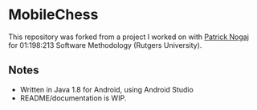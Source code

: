 # MobileChess
This repository was forked from a project I worked on with <a href="https://www.github.com/patricknogaj">Patrick Nogaj</a><br>
for 01:198:213 Software Methodology (Rutgers University).

## Notes
- Written in Java 1.8 for Android, using Android Studio
- README/documentation is WIP.
